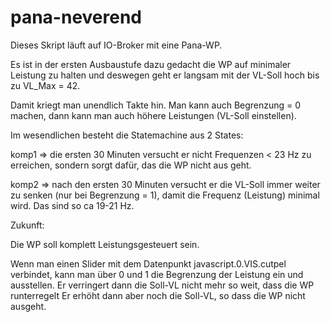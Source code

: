 # pana-neverend

Dieses Skript läuft auf IO-Broker mit eine Pana-WP.

Es ist in der ersten Ausbaustufe dazu gedacht die WP auf minimaler Leistung zu halten und deswegen geht er langsam mit der VL-Soll hoch bis zu VL_Max = 42.

Damit kriegt man unendlich Takte hin.
Man kann auch Begrenzung = 0 machen, dann kann man auch höhere Leistungen (VL-Soll einstellen).

Im wesendlichen besteht die Statemachine aus 2 States:

komp1 => die ersten 30 Minuten versucht er nicht Frequenzen < 23 Hz zu erreichen, sondern sorgt dafür, das die WP nicht aus geht.

komp2 => nach den ersten 30 Minuten versucht er die VL-Soll immer weiter zu senken (nur bei Begrenzung = 1), damit die Frequenz (Leistung) minimal wird.
Das sind so ca 19-21 Hz.

Zukunft:

Die WP soll komplett Leistungsgesteuert sein.


Wenn man einen Slider mit dem Datenpunkt javascript.0.VIS.cutpel verbindet, kann man über 0 und 1 die Begrenzung der Leistung ein und ausstellen.
Er verringert dann die Soll-VL nicht mehr so weit, dass die WP runterregelt
Er erhöht dann aber noch die Soll-VL, so dass die WP nicht ausgeht.
